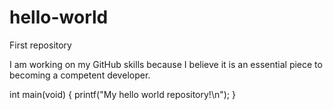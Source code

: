 # hello-world
First repository

I am working on my GitHub skills because I believe it is an essential piece to becoming a competent developer.

int main(void)
{
  printf("My hello world repository!\n");
}
